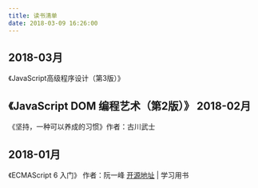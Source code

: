 ```yaml
---
title: 读书清单
date: 2018-03-09 16:26:00
---
```

2018-03月
---

《JavaScript高级程序设计（第3版）》

《JavaScript DOM 编程艺术（第2版）》
2018-02月
---

《坚持，一种可以养成的习惯》作者：古川武士

2018-01月
---
《ECMAScript 6 入门》 作者：阮一峰 [开源地址](http://es6.ruanyifeng.com/) | 学习用书  


